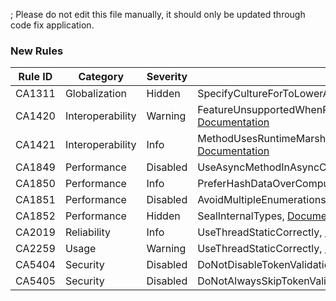 ; Please do not edit this file manually, it should only be updated through code fix application.

### New Rules

Rule ID | Category | Severity | Notes
--------|----------|----------|-------
CA1311 | Globalization | Hidden | SpecifyCultureForToLowerAndToUpper, [Documentation](https://docs.microsoft.com/dotnet/fundamentals/code-analysis/quality-rules/ca1311)
CA1420 | Interoperability | Warning | FeatureUnsupportedWhenRuntimeMarshallingDisabled, [Documentation](https://docs.microsoft.com/dotnet/fundamentals/code-analysis/quality-rules/ca1420)
CA1421 | Interoperability | Info | MethodUsesRuntimeMarshallingEvenWhenMarshallingDisabled, [Documentation](https://docs.microsoft.com/dotnet/fundamentals/code-analysis/quality-rules/ca1421)
CA1849 | Performance | Disabled | UseAsyncMethodInAsyncContext, [Documentation](https://docs.microsoft.com/dotnet/fundamentals/code-analysis/quality-rules/ca1849)
CA1850 | Performance | Info | PreferHashDataOverComputeHashAnalyzer, [Documentation](https://docs.microsoft.com/dotnet/fundamentals/code-analysis/quality-rules/ca1850)
CA1851 | Performance | Disabled | AvoidMultipleEnumerations, [Documentation](https://docs.microsoft.com/dotnet/fundamentals/code-analysis/quality-rules/ca1851)
CA1852 | Performance | Hidden | SealInternalTypes, [Documentation](https://docs.microsoft.com/dotnet/fundamentals/code-analysis/quality-rules/ca1852)
CA2019 | Reliability | Info | UseThreadStaticCorrectly, [Documentation](https://docs.microsoft.com/dotnet/fundamentals/code-analysis/quality-rules/ca2019)
CA2259 | Usage | Warning | UseThreadStaticCorrectly, [Documentation](https://docs.microsoft.com/dotnet/fundamentals/code-analysis/quality-rules/ca2259)
CA5404 | Security | Disabled | DoNotDisableTokenValidationChecks, [Documentation](https://docs.microsoft.com/visualstudio/code-quality/ca5404)
CA5405 | Security | Disabled | DoNotAlwaysSkipTokenValidationInDelegates, [Documentation](https://docs.microsoft.com/visualstudio/code-quality/ca5405)
